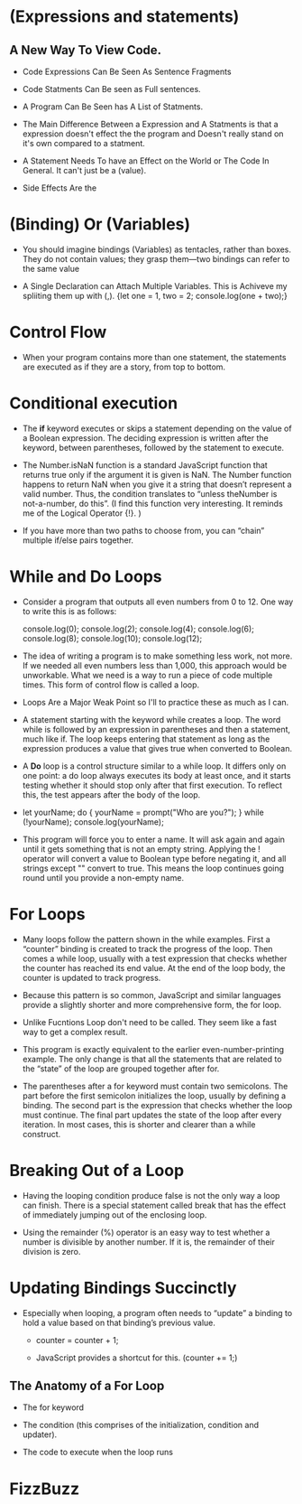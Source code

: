 # (Expressions and statements)


## A New Way To View Code. 

* Code Expressions Can Be Seen As Sentence Fragments 

* Code Statments Can Be seen as Full sentences.

* A Program Can Be Seen has A List of Statments.

* The Main Difference Between a Expression and A Statments is that a expression doesn't effect the the program and Doesn't really stand on it's own compared to a statment.

* A Statement Needs To have an Effect on the World or The Code In General. It can't just be a (value). 

* Side Effects Are the 


# (Binding) Or (Variables)

* You should imagine bindings (Variables) as tentacles, rather than boxes. They do not contain values; they grasp them—two bindings can refer to the same value

* A Single Declaration can Attach Multiple Variables. This is Achiveve my spliiting them up with (,). 
{let one = 1, two = 2;
console.log(one + two);}

# Control Flow

- When your program contains more than one statement, the statements are executed as if they are a story, from top to bottom.

# Conditional execution

- The **if** keyword executes or skips a statement depending on the value of a Boolean expression. The deciding expression is written after the keyword, between parentheses, followed by the statement to execute.

- The Number.isNaN function is a standard JavaScript function that returns true only if the argument it is given is NaN. The Number function happens to return NaN when you give it a string that doesn’t represent a valid number. Thus, the condition translates to “unless theNumber is not-a-number, do this”. (I find this function very interesting. It reminds me of the Logical Operator {!}. )

- If you have more than two paths to choose from, you can “chain” multiple if/else pairs together.

# While and Do Loops 
- Consider a program that outputs all even numbers from 0 to 12. One way to write this is as follows:

  console.log(0);
  console.log(2);
  console.log(4);
  console.log(6);
  console.log(8);
  console.log(10);
  console.log(12);


- The idea of writing a program is to make something less work, not more. If we needed all even numbers less than 1,000, this approach would be unworkable. What we need is a way to run a piece of code multiple times. This form of control flow is called a loop.

- Loops Are a Major Weak Point so I'll to practice these as much as I can.

- A statement starting with the keyword while creates a loop. The word while is followed by an expression in parentheses and then a statement, much like if. The loop keeps entering that statement as long as the expression produces a value that gives true when converted to Boolean.


- A **Do** loop is a control structure similar to a while loop. It differs only on one point: a do loop always executes its body at least once, and it starts testing whether it should stop only after that first execution. To reflect this, the test appears after the body of the loop.

- let yourName;
do {
  yourName = prompt("Who are you?");
} while (!yourName);
console.log(yourName);

- This program will force you to enter a name. It will ask again and again until it gets something that is not an empty string. Applying the ! operator will convert a value to Boolean type before negating it, and all strings except "" convert to true. This means the loop continues going round until you provide a non-empty name.

# For Loops

- Many loops follow the pattern shown in the while examples. First a “counter” binding is created to track the progress of the loop. Then comes a while loop, usually with a test expression that checks whether the counter has reached its end value. At the end of the loop body, the counter is updated to track progress.

- Because this pattern is so common, JavaScript and similar languages provide a slightly shorter and more comprehensive form, the for loop. 

- Unlike Fucntions Loop don't need to be called. They seem like a fast way to get a complex result.

- This program is exactly equivalent to the earlier even-number-printing example. The only change is that all the statements that are related to the “state” of the loop are grouped together after for.

- The parentheses after a for keyword must contain two semicolons. The part before the first semicolon initializes the loop, usually by defining a binding. The second part is the expression that checks whether the loop must continue. The final part updates the state of the loop after every iteration. In most cases, this is shorter and clearer than a while construct.

# Breaking Out of a Loop

- Having the looping condition produce false is not the only way a loop can finish. There is a special statement called break that has the effect of immediately jumping out of the enclosing loop.

- Using the remainder (%) operator is an easy way to test whether a number is divisible by another number. If it is, the remainder of their division is zero.

# Updating Bindings Succinctly

- Especially when looping, a program often needs to “update” a binding to hold a value based on that binding’s previous value.

  - counter = counter + 1;

  - JavaScript provides a shortcut for this. (counter += 1;)

## The Anatomy of a For Loop


- The for keyword

- The condition (this comprises of the initialization, condition and updater).

- The code to execute when the loop runs

# FizzBuzz






